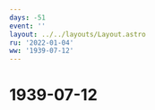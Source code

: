 ```yaml
---
days: -51
event: ''
layout: ../../layouts/Layout.astro
ru: '2022-01-04'
ww: '1939-07-12'
---
```


# 1939-07-12